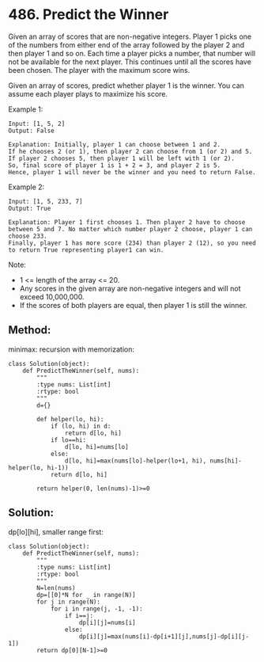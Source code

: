 # 486. Predict the Winner

Given an array of scores that are non-negative integers. Player 1 picks one of the numbers from either end of the array followed by the player 2 and then player 1 and so on. Each time a player picks a number, that number will not be available for the next player. This continues until all the scores have been chosen. The player with the maximum score wins.

Given an array of scores, predict whether player 1 is the winner. You can assume each player plays to maximize his score.

Example 1:

    Input: [1, 5, 2]
    Output: False
    
    Explanation: Initially, player 1 can choose between 1 and 2. 
    If he chooses 2 (or 1), then player 2 can choose from 1 (or 2) and 5. If player 2 chooses 5, then player 1 will be left with 1 (or 2). 
    So, final score of player 1 is 1 + 2 = 3, and player 2 is 5. 
    Hence, player 1 will never be the winner and you need to return False.

Example 2:

    Input: [1, 5, 233, 7]
    Output: True
    
    Explanation: Player 1 first chooses 1. Then player 2 have to choose between 5 and 7. No matter which number player 2 choose, player 1 can choose 233.
    Finally, player 1 has more score (234) than player 2 (12), so you need to return True representing player1 can win.

Note:
- 1 <= length of the array <= 20.
- Any scores in the given array are non-negative integers and will not exceed 10,000,000.
- If the scores of both players are equal, then player 1 is still the winner.

## Method:

minimax: recursion with memorization:

    class Solution(object):
        def PredictTheWinner(self, nums):
            """
            :type nums: List[int]
            :rtype: bool
            """
            d={}
            
            def helper(lo, hi):
                if (lo, hi) in d:
                    return d[lo, hi]
                if lo==hi:
                    d[lo, hi]=nums[lo]
                else:
                    d[lo, hi]=max(nums[lo]-helper(lo+1, hi), nums[hi]-helper(lo, hi-1))
                return d[lo, hi]
        
            return helper(0, len(nums)-1)>=0
            
## Solution:

dp[lo][hi], smaller range first:

    class Solution(object):
        def PredictTheWinner(self, nums):
            """
            :type nums: List[int]
            :rtype: bool
            """
            N=len(nums)
            dp=[[0]*N for _ in range(N)]
            for j in range(N):
                for i in range(j, -1, -1):
                    if i==j:
                        dp[i][j]=nums[i]
                    else:
                        dp[i][j]=max(nums[i]-dp[i+1][j],nums[j]-dp[i][j-1])
            return dp[0][N-1]>=0